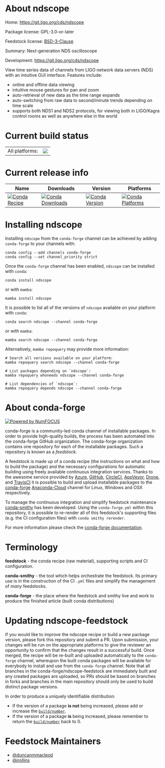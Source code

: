 About ndscope
=============

Home: https://git.ligo.org/cds/ndscope

Package license: GPL-3.0-or-later

Feedstock license: [BSD-3-Clause](https://github.com/conda-forge/ndscope-feedstock/blob/main/LICENSE.txt)

Summary: Next-generation NDS oscilloscope

Development: https://git.ligo.org/cds/ndscope

View time series data of channels from LIGO network data servers
(NDS) with an intuitive GUI interface.  Features include:
* online and offline data viewing
* intuitive mouse gestures for pan and zoom
* auto-retrieval of new data as the time range expands
* auto-switching from raw data to second/minute trends depending
  on time scale
* supports both NDS1 and NDS2 protocols, for viewing both in
  LIGO/Kagra control rooms as well as anywhere else in the world


Current build status
====================


<table><tr><td>All platforms:</td>
    <td>
      <a href="https://dev.azure.com/conda-forge/feedstock-builds/_build/latest?definitionId=8640&branchName=main">
        <img src="https://dev.azure.com/conda-forge/feedstock-builds/_apis/build/status/ndscope-feedstock?branchName=main">
      </a>
    </td>
  </tr>
</table>

Current release info
====================

| Name | Downloads | Version | Platforms |
| --- | --- | --- | --- |
| [![Conda Recipe](https://img.shields.io/badge/recipe-ndscope-green.svg)](https://anaconda.org/conda-forge/ndscope) | [![Conda Downloads](https://img.shields.io/conda/dn/conda-forge/ndscope.svg)](https://anaconda.org/conda-forge/ndscope) | [![Conda Version](https://img.shields.io/conda/vn/conda-forge/ndscope.svg)](https://anaconda.org/conda-forge/ndscope) | [![Conda Platforms](https://img.shields.io/conda/pn/conda-forge/ndscope.svg)](https://anaconda.org/conda-forge/ndscope) |

Installing ndscope
==================

Installing `ndscope` from the `conda-forge` channel can be achieved by adding `conda-forge` to your channels with:

```
conda config --add channels conda-forge
conda config --set channel_priority strict
```

Once the `conda-forge` channel has been enabled, `ndscope` can be installed with `conda`:

```
conda install ndscope
```

or with `mamba`:

```
mamba install ndscope
```

It is possible to list all of the versions of `ndscope` available on your platform with `conda`:

```
conda search ndscope --channel conda-forge
```

or with `mamba`:

```
mamba search ndscope --channel conda-forge
```

Alternatively, `mamba repoquery` may provide more information:

```
# Search all versions available on your platform:
mamba repoquery search ndscope --channel conda-forge

# List packages depending on `ndscope`:
mamba repoquery whoneeds ndscope --channel conda-forge

# List dependencies of `ndscope`:
mamba repoquery depends ndscope --channel conda-forge
```


About conda-forge
=================

[![Powered by
NumFOCUS](https://img.shields.io/badge/powered%20by-NumFOCUS-orange.svg?style=flat&colorA=E1523D&colorB=007D8A)](https://numfocus.org)

conda-forge is a community-led conda channel of installable packages.
In order to provide high-quality builds, the process has been automated into the
conda-forge GitHub organization. The conda-forge organization contains one repository
for each of the installable packages. Such a repository is known as a *feedstock*.

A feedstock is made up of a conda recipe (the instructions on what and how to build
the package) and the necessary configurations for automatic building using freely
available continuous integration services. Thanks to the awesome service provided by
[Azure](https://azure.microsoft.com/en-us/services/devops/), [GitHub](https://github.com/),
[CircleCI](https://circleci.com/), [AppVeyor](https://www.appveyor.com/),
[Drone](https://cloud.drone.io/welcome), and [TravisCI](https://travis-ci.com/)
it is possible to build and upload installable packages to the
[conda-forge](https://anaconda.org/conda-forge) [Anaconda-Cloud](https://anaconda.org/)
channel for Linux, Windows and OSX respectively.

To manage the continuous integration and simplify feedstock maintenance
[conda-smithy](https://github.com/conda-forge/conda-smithy) has been developed.
Using the ``conda-forge.yml`` within this repository, it is possible to re-render all of
this feedstock's supporting files (e.g. the CI configuration files) with ``conda smithy rerender``.

For more information please check the [conda-forge documentation](https://conda-forge.org/docs/).

Terminology
===========

**feedstock** - the conda recipe (raw material), supporting scripts and CI configuration.

**conda-smithy** - the tool which helps orchestrate the feedstock.
                   Its primary use is in the construction of the CI ``.yml`` files
                   and simplify the management of *many* feedstocks.

**conda-forge** - the place where the feedstock and smithy live and work to
                  produce the finished article (built conda distributions)


Updating ndscope-feedstock
==========================

If you would like to improve the ndscope recipe or build a new
package version, please fork this repository and submit a PR. Upon submission,
your changes will be run on the appropriate platforms to give the reviewer an
opportunity to confirm that the changes result in a successful build. Once
merged, the recipe will be re-built and uploaded automatically to the
`conda-forge` channel, whereupon the built conda packages will be available for
everybody to install and use from the `conda-forge` channel.
Note that all branches in the conda-forge/ndscope-feedstock are
immediately built and any created packages are uploaded, so PRs should be based
on branches in forks and branches in the main repository should only be used to
build distinct package versions.

In order to produce a uniquely identifiable distribution:
 * If the version of a package **is not** being increased, please add or increase
   the [``build/number``](https://docs.conda.io/projects/conda-build/en/latest/resources/define-metadata.html#build-number-and-string).
 * If the version of a package **is** being increased, please remember to return
   the [``build/number``](https://docs.conda.io/projects/conda-build/en/latest/resources/define-metadata.html#build-number-and-string)
   back to 0.

Feedstock Maintainers
=====================

* [@duncanmmacleod](https://github.com/duncanmmacleod/)
* [@jrollins](https://github.com/jrollins/)

